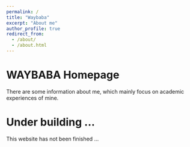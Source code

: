```yaml
---
permalink: /
title: "Waybaba"
excerpt: "About me"
author_profile: true
redirect_from: 
  - /about/
  - /about.html
---
```




WAYBABA Homepage
======

There are some information about me, which mainly focus on academic experiences of mine. 

# Under building ...

This website has not been finished ...


